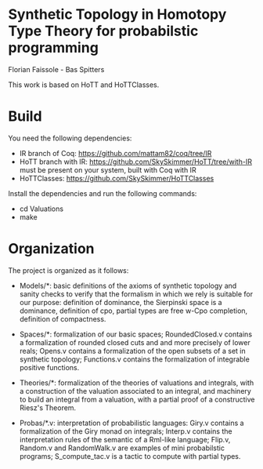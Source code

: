 # Synthetic Topology in Homotopy Type Theory for probabilstic programming

Florian Faissole - Bas Spitters 

This work is based on HoTT and HoTTClasses. 

# Build 

You need the following dependencies: 
- IR branch of Coq: https://github.com/mattam82/coq/tree/IR
- HoTT branch with IR: https://github.com/SkySkimmer/HoTT/tree/with-IR must be present on your system, built with Coq with IR
- HoTTClasses: https://github.com/SkySkimmer/HoTTClasses

Install the dependencies and run the following commands:

- cd Valuations
- make

# Organization

The project is organized as it follows:

- Models/*: basic definitions of the axioms of synthetic topology and sanity checks to verify that the formalism in which we rely is suitable for our purpose: definition of dominance, the Sierpinski space is a dominance, definition of cpo, partial types are free w-Cpo completion, definition of compactness.

- Spaces/*: formalization of our basic spaces; RoundedClosed.v contains a formalization of rounded closed cuts and and more precisely of lower reals; Opens.v contains a formalization of the open subsets of a set in synthetic topology; Functions.v contains the formalization of integrable positive functions.

- Theories/*: formalization of the theories of valuations and integrals, with a construction of the valuation associated to an integral, and machinery to build an integral from a valuation, with a partial proof of a constructive Riesz's Theorem. 
    
- Probas/*.v: interpretation of probabilistic languages: Giry.v contains a formalization of the Giry monad on integrals; Interp.v contains the interpretation rules of the semantic of a Rml-like language; Flip.v, Random.v and RandomWalk.v are examples of mini probabilstic programs; S_compute_tac.v is a tactic to compute with partial types. 


 
 






